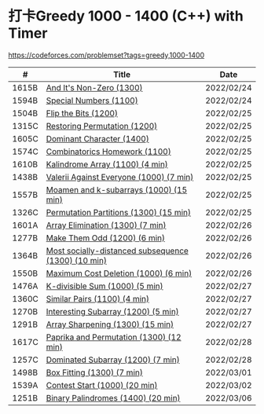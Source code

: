 
# 打卡Greedy 1000 - 1400 (C++) with Timer
https://codeforces.com/problemset?tags=greedy,1000-1400 <br/>

|  #  | Title           |    Date  | 
|-----|---------------- | --------------- |
|  1615B  |[And It's Non-Zero (1300) ](https://github.com/JunBinLiang/Codeforce/blob/main/code/1615B.txt)   |2022/02/24|
|  1594B  |[Special Numbers (1100) ](https://github.com/JunBinLiang/Codeforce/blob/main/code/1594B.txt)   |2022/02/24|
|  1504B  |[Flip the Bits (1200) ](https://github.com/JunBinLiang/Codeforce/blob/main/code/1504B.txt)   |2022/02/25|
|  1315C  |[Restoring Permutation (1200) ](https://github.com/JunBinLiang/Codeforce/blob/main/code/1315C.txt)   |2022/02/25|
|  1605C  |[Dominant Character (1400) ](https://github.com/JunBinLiang/Codeforce/blob/main/code/1605C.txt)   |2022/02/25|
|  1574C  |[Combinatorics Homework	 (1100) ](https://github.com/JunBinLiang/Codeforce/blob/main/code/1574C.txt)   |2022/02/25|
|  1610B  |[Kalindrome Array	 (1100) (4 min) ](https://github.com/JunBinLiang/Codeforce/blob/main/code/1610B.txt)   |2022/02/25|
|  1438B  |[Valerii Against Everyone	 (1000) (7 min) ](https://github.com/JunBinLiang/Codeforce/blob/main/code/1438B.txt)   |2022/02/25|
|  1557B  |[Moamen and k-subarrays	 (1000) (15 min) ](https://github.com/JunBinLiang/Codeforce/blob/main/code/1557B.txt)   |2022/02/25|
|  1326C  |[Permutation Partitions	 (1300) (15 min) ](https://github.com/JunBinLiang/Codeforce/blob/main/code/1326C.txt)   |2022/02/25|
|  1601A  |[ Array Elimination	 (1300) (7 min) ](https://github.com/JunBinLiang/Codeforce/blob/main/code/1601A.txt)   |2022/02/26|
|  1277B  |[ Make Them Odd	 (1200) (6 min) ](https://github.com/JunBinLiang/Codeforce/blob/main/code/1277B.txt)   |2022/02/26|
|  1364B  |[ Most socially-distanced subsequence	 (1300) (10 min) ](https://github.com/JunBinLiang/Codeforce/blob/main/code/1364B.txt)   |2022/02/26|
|  1550B  |[ Maximum Cost Deletion	 (1000) (6 min) ](https://github.com/JunBinLiang/Codeforce/blob/main/code/1550B.txt)   |2022/02/26|
|  1476A  |[ K-divisible Sum	 (1000) (5 min) ](https://github.com/JunBinLiang/Codeforce/blob/main/code/1476A.txt)   |2022/02/27|
|  1360C  |[ Similar Pairs		 (1100) (4 min) ](https://github.com/JunBinLiang/Codeforce/blob/main/code/1360C.txt)   |2022/02/27|
|  1270B  |[ Interesting Subarray		 (1200) (5 min) ](https://github.com/JunBinLiang/Codeforce/blob/main/code/1270B.txt)   |2022/02/27|
|  1291B  |[ Array Sharpening		 (1300) (15 min) ](https://github.com/JunBinLiang/Codeforce/blob/main/code/1291B.txt)   |2022/02/27|
|  1617C  |[ Paprika and Permutation		 (1300) (12 min) ](https://github.com/JunBinLiang/Codeforce/blob/main/code/1617C.txt)   |2022/02/28|
|  1257C  |[ Dominated Subarray		 (1200) (7 min) ](https://github.com/JunBinLiang/Codeforce/blob/main/code/1257C.txt)   |2022/02/28|
|  1498B  |[ Box Fitting		 (1300) (7 min) ](https://github.com/JunBinLiang/Codeforce/blob/main/code/1498B.txt)   |2022/03/01|
|  1539A  |[ Contest Start		 (1000) (20 min) ](https://github.com/JunBinLiang/Codeforce/blob/main/code/1539A.txt)   |2022/03/02|
|  1251B  |[ Binary Palindromes		 (1400) (20 min) ](https://github.com/JunBinLiang/Codeforce/blob/main/code/1251B.txt)   |2022/03/06|
